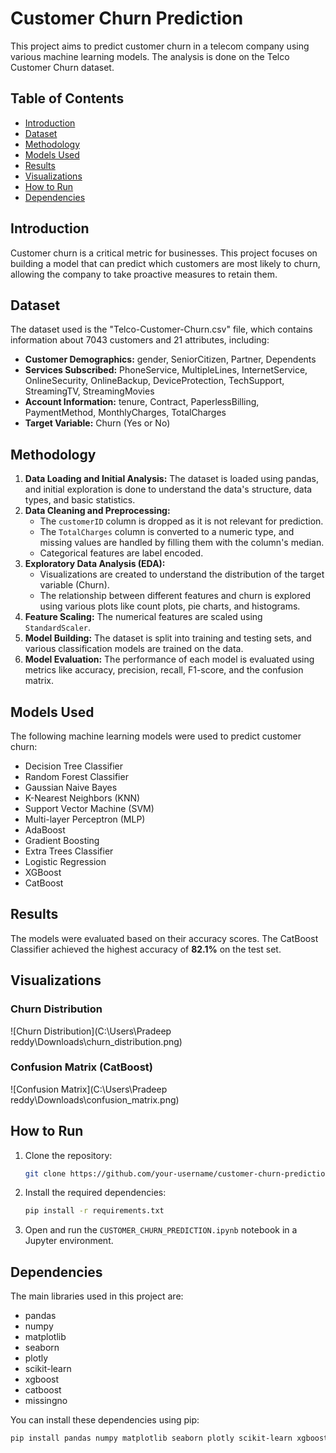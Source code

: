 # Customer Churn Prediction

This project aims to predict customer churn in a telecom company using various machine learning models. The analysis is done on the Telco Customer Churn dataset.

## Table of Contents
- [Introduction](#introduction)
- [Dataset](#dataset)
- [Methodology](#methodology)
- [Models Used](#models-used)
- [Results](#results)
- [Visualizations](#visualizations)
- [How to Run](#how-to-run)
- [Dependencies](#dependencies)

## Introduction

Customer churn is a critical metric for businesses. This project focuses on building a model that can predict which customers are most likely to churn, allowing the company to take proactive measures to retain them.

## Dataset

The dataset used is the "Telco-Customer-Churn.csv" file, which contains information about 7043 customers and 21 attributes, including:

-   **Customer Demographics:** gender, SeniorCitizen, Partner, Dependents
-   **Services Subscribed:** PhoneService, MultipleLines, InternetService, OnlineSecurity, OnlineBackup, DeviceProtection, TechSupport, StreamingTV, StreamingMovies
-   **Account Information:** tenure, Contract, PaperlessBilling, PaymentMethod, MonthlyCharges, TotalCharges
-   **Target Variable:** Churn (Yes or No)

## Methodology

1.  **Data Loading and Initial Analysis:** The dataset is loaded using pandas, and initial exploration is done to understand the data's structure, data types, and basic statistics.
2.  **Data Cleaning and Preprocessing:**
    *   The `customerID` column is dropped as it is not relevant for prediction.
    *   The `TotalCharges` column is converted to a numeric type, and missing values are handled by filling them with the column's median.
    *   Categorical features are label encoded.
3.  **Exploratory Data Analysis (EDA):**
    *   Visualizations are created to understand the distribution of the target variable (Churn).
    *   The relationship between different features and churn is explored using various plots like count plots, pie charts, and histograms.
4.  **Feature Scaling:** The numerical features are scaled using `StandardScaler`.
5.  **Model Building:** The dataset is split into training and testing sets, and various classification models are trained on the data.
6.  **Model Evaluation:** The performance of each model is evaluated using metrics like accuracy, precision, recall, F1-score, and the confusion matrix.

## Models Used

The following machine learning models were used to predict customer churn:

-   Decision Tree Classifier
-   Random Forest Classifier
-   Gaussian Naive Bayes
-   K-Nearest Neighbors (KNN)
-   Support Vector Machine (SVM)
-   Multi-layer Perceptron (MLP)
-   AdaBoost
-   Gradient Boosting
-   Extra Trees Classifier
-   Logistic Regression
-   XGBoost
-   CatBoost

## Results

The models were evaluated based on their accuracy scores. The CatBoost Classifier achieved the highest accuracy of **82.1%** on the test set.

## Visualizations

### Churn Distribution

![Churn Distribution](C:\Users\Pradeep reddy\Downloads\churn_distribution.png)

### Confusion Matrix (CatBoost)

![Confusion Matrix](C:\Users\Pradeep reddy\Downloads\confusion_matrix.png)

## How to Run

1.  Clone the repository:
    ```bash
    git clone https://github.com/your-username/customer-churn-prediction.git
    ```
2.  Install the required dependencies:
    ```bash
    pip install -r requirements.txt
    ```
3.  Open and run the `CUSTOMER_CHURN_PREDICTION.ipynb` notebook in a Jupyter environment.

## Dependencies

The main libraries used in this project are:

-   pandas
-   numpy
-   matplotlib
-   seaborn
-   plotly
-   scikit-learn
-   xgboost
-   catboost
-   missingno

You can install these dependencies using pip:
```bash
pip install pandas numpy matplotlib seaborn plotly scikit-learn xgboost catboost missingno
```